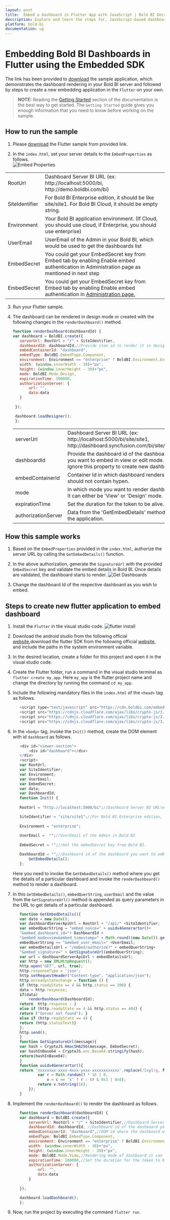 ```yaml
---
layout: post
title:  Embed a dashboard in Flutter App with JavaScript | Bold BI Docs
description: Explore and learn the steps for, JavaScript-based dashboard embedding with Flutter application(s), which has been supported by Bold BI since v5.1.55.
platform: bold-bi
documentation: ug
---
```


# Embedding Bold BI Dashboards in Flutter using the Embedded SDK

The link has been provided to [download](https://onpremise-demo.boldbi.com/getting-started/flutter/sample.zip) the sample application, which demonstrates the dashboard rendering in your Bold BI server and followed by steps to create a new embedding application in the `Flutter` on your own.

> **NOTE:** Reading the [Getting Started](/embedded-bi/javascript-based/getting-started/) section of the documentation is the best way to get started. The `Getting Started` guide gives you enough information that you need to know before working on the sample. 

## How to run the sample
 1. Please [download](https://onpremise-demo.boldbi.com/getting-started/flutter/sample.zip) the Flutter sample from provided link.    

 2. In the `index.html`, set your server details to the `EmbedProperties` as follows.  
    ![Embed Properties](/static/assets/embedded/javascript/sample/images/flutter_EmbedProperties.png#max-width=75%)

    <meta charset="utf-8"/>
 <table>
  <tbody>
    <tr>
        <td align="left">RootUrl</td>
        <td align="left">Dashboard Server BI URL (ex: http://localhost:5000/bi, http://demo.boldbi.com/bi)</td>
    </tr>
    <tr>
        <td align="left">SiteIdentifier</td>
        <td align="left">For Bold BI Enterprise edition, it should be like site/site1. For Bold BI Cloud, it should be empty string.</td>
    </tr>
    <tr>
        <td align="left">Environment</td>
        <td align="left">Your Bold BI application environment. (If Cloud, you should use cloud, if  Enterprise, you should use enterprise)</td>
    </tr>
    <tr>
        <td align="left">UserEmail</td>
        <td align="left">UserEmail of the Admin in your Bold BI, which would be used to get the dashboards list</td>
    </tr>
    <tr>
        <td align="left">EmbedSecret</td>
        <td align="left">You could get your EmbedSecret key from Embed tab by enabling Enable embed authentication in Administration page as mentioned in next step</td>
    </tr>
    <tr>
        <td align="left">EmbedSecret</td>
        <td align="left">You could get your EmbedSecret key from Embed tab by enabling Enable embed authentication in <a href='https://help.boldbi.com/embedded-bi/site-administration/embed-settings/'>Administration page.</a> </td>
    </tr>
  </tbody>
 </table>

 3. Run your Flutter sample.

 4. The dashboard can be rendered in design mode or created with the following changes in the `renderDashboard()` method.

     ```js
     function renderDashboard(dashboardId) {
     var dashboard = BoldBI.create({
        serverUrl: RootUrl + "/" + SiteIdentifier,
        dashboardId: dashboardId,//Provide item id to render it in design mode,to create dashboard remove this property 
        embedContainerId: "dashboard",
        embedType: BoldBI.EmbedType.Component,
        environment: Environment == "enterprise" ? BoldBI.Environment.Enterprise : BoldBI.Environment.Cloud,
        width: (window.innerWidth - 30)+"px",
        height: (window.innerHeight - 39)+"px",
        mode: BoldBI.Mode.Design,
        expirationTime: 100000,
        authorizationServer: {
            url: "",
            data:data
        }        
         
      });

      dashboard.loadDesigner();
      };
     ```

    <meta charset="utf-8"/>
    <table>
    <tbody>
    <tr>
    <td align="left">serverUrl</td>
    <td align="left">Dashboard Server BI URL (ex: http://localhost:5000/bi/site/site1, http://dashboard.syncfusion.com/bi/site/site1)</td>
    </tr>
    <tr>
    <td align="left">dashboardId</td>
    <td align="left">Provide the dashboard id of the dashboard you want to embed in view or edit mode. Ignore this property to create new dashboard.</td>
    </tr>
    <tr>
    <td align="left">embedContainerId</td>
    <td align="left">Container Id in which dashboard renders.It should not contain hypen.</td>
    </tr>
    <tr>
    <td align="left">mode</td>
    <td align="left">In which mode you want to render dashboard. It can either be 'View' or 'Design' mode. </td>
    </tr>
    <tr>
    <td align="left">expirationTime</td>
    <td align="left">Set the duration for the token to be alive.</td>
    </tr>
    <tr>
    <td align="left">authorizationServer</td>
    <td align="left">Data from the 'GetEmbedDetails' method in the application.</td>
    </tr>
    </tbody>
    </table>

## How this sample works

 1. Based on the `EmbedProperties` provided in the `index.html`, authorize the server URL by calling the `GetEmbedDetails()` function.

 2. In the above authorization, generate the `SignatureUrl` with the provided `EmbedSecret` key and validate the embed details in Bold BI. Once details are validated, the dashboard starts to render.
 ![Get Dashboards](/static/assets/embedded/javascript/sample/images/flutter-get-details.png)

 3. Change the dashboard Id of the respective dashboard as you wish to embed.

## Steps to create new flutter application to embed dashboard
 1. Install the `Flutter` in the visual studio code.
    ![flutter install](/static/assets/embedded/javascript/sample/images/flutter_install.png#max-width=60%)
 2. Download the android studio from the following official [website](https://developer.android.com/studio),download the flutter SDK from the following official [website](https://docs.flutter.dev/get-started/install/windows), and include the paths in the system environment variable.

 3. In the desired location, create a folder for this project and open it in the visual studio code.

 4. Create the Flutter folder, run a command in the visual studio terminal as `flutter create my_app`. Here `my_app` is the flutter project name and change the directory by running the command `cd my_app`. 

 5. Include the following mandatory files in the `index.html` of the `<head>` tag as follows.

     ```js
        <script type="text/javascript" src="https://cdn.boldbi.com/embedded-sdk/v5.3.53/boldbi-embed.js"></script>
        <script src="https://cdnjs.cloudflare.com/ajax/libs/crypto-js/3.1.9-1/crypto-js.min.js"></script>
        <script src="https://cdnjs.cloudflare.com/ajax/libs/crypto-js/3.1.9-1/hmac-sha256.min.js"></script>
        <script src="https://cdnjs.cloudflare.com/ajax/libs/crypto-js/3.1.9-1/enc-base64.min.js"></script>
     ```

 6. In the `<body>` tag, invoke the `Init()` method, create the DOM element with id `dashboard` as follows.

     ```js
        <div id="viewer-section">
            <div id="dashboard"></div>
        </div>
        <script>
        var RootUrl;
        var SiteIdentifier;
        var Environment;
        var UserEmail;
        var EmbedSecret;
        var data;
        var DashboardId;
        function Init() {
        
        RootUrl = "http://localhost:5000/bi";//Dashboard Server BI URL(ex: http://localhost:5000/bi, http://demo.boldbi.com/bi)

        SiteIdentifier = "site/site1";//For Bold BI Enterprise edition, it should be like site/site1. For Bold BI Cloud, it should be empty string.
        
        Environment = "enterprise";
        
        UserEmail =  "";//UserEmail of the Admin in Bold BI
        
        EmbedSecret = "";//Get the embedSecret key from Bold BI.

        DashboardId = "";//Dashboard id of the dashboard you want to embed here.('https://help.boldbi.com/embedded-bi/javascript-based/samples/v3.3.40-or-later/blazor-with-javascript/#get-dashboard-id')
            GetEmbedDetails();
        };
     ```
    Here you need to invoke the `GetEmbedDetails()` method where you get the details of a particular dashboard and invoke the `renderDashboard()` method to render a dashboard.

 7. In this `GetEmbedDetails()`, `embedQuerString`, `userEmail` and the value from  the `GetSignatureUrl()` method is appended as query parameters in the URL to get details of a particular dashboard.

     ```js
        function GetEmbedDetails(){
        var date = new Date();
        var dashboardServerApiUrl = RootUrl + "/api/" +SiteIdentifier;
        var embedQuerString = "embed_nonce=" + uuidv4Generartor()+
        "&embed_dashboard_id="+ DashboardId +
        "&embed_mode=view&embed_timestamp=" + Math.round((new Date()).getTime() / 1000)+"&embed_expirationtime=100000";
        embedQuerString += "&embed_user_email=" +UserEmail;
        var embedDetailsUrl = "/embed/authorize?" + embedQuerString+ 
        "&embed_signature=" + GetSignatureUrl(embedQuerString);
        var url = dashboardServerApiUrl + embedDetailsUrl;
        var http = new XMLHttpRequest();
        http.open("GET", url, true);
        http.responseType = 'json';
        http.setRequestHeader("Content-type", "application/json");
        http.onreadystatechange = function () {
        if (http.readyState == 4 && http.status == 200) {
        data = http.response;
        if(data)
            renderDashboard(DashboardId); 
        return  http.response ; }
        else if (http.readyState == 4 && http.status == 404) {
        return ("Server not found"); }
        else if (http.readyState == 4) {
        return (http.statusText)}
        };
        http.send();     
        }
        function GetSignatureUrl(message){
        var hash = CryptoJS.HmacSHA256(message, EmbedSecret);
        var hashInBase64 = CryptoJS.enc.Base64.stringify(hash);
        return(hashInBase64);
        }
        function uuidv4Generartor(){
        return 'xxxxxxxx-xxxx-4xxx-yxxx-xxxxxxxxxxxx'.replace(/[xy]/g, function (c) {
                var r = Math.random() * 16 | 0,
                    v = c == 'x' ? r : (r & 0x3 | 0x8);
                return v.toString(16);
            });
        }
     ```

 8. Implement the `renderdashboard()` to render the dashboard as follows.

     ```js
        function renderDashboard(dashboardId) {
        var dashboard = BoldBI.create({
            serverUrl: RootUrl + "/" + SiteIdentifier,//Dashboard Server BI URL (ex: http://localhost:5000/bi/site/site1, http://demo.boldbi.com/bi/site/site1)
            dashboardId: dashboardId, //Dashboard id of the dashboard you want to embed here.
            embedContainerId: "dashboard",//DOM id where the dashboard will be rendered.
            embedType: BoldBI.EmbedType.Component,
            environment: Environment == "enterprise" ? BoldBI.Environment.Enterprise : BoldBI.Environment.Cloud,
            width: (window.innerWidth - 30)+"px",
            height: (window.innerHeight - 39)+"px",
            mode: BoldBI.Mode.View,//Rendering mode of dashboard it can be Design and View for dashboard
            expirationTime: 100000,//Set the duration for the token to be alive.
            authorizationServer: {
                url: "",
                data:data
            }        
            
        });

        dashboard.loadDashboard();
        };
     ```
     
 9. Now, run the project by executing the command `flutter run`.
